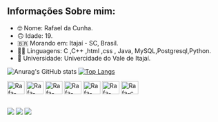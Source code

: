 ## Informações Sobre mim:

- 🤓 Nome: Rafael da Cunha.
- 🙃 Idade: 19.
- 🇧🇷 Morando em: Itajaí - SC, Brasil.
- 👨‍💻 Linguagens: C ,C++ ,html ,css , Java, MySQL,Postgresql,Python.
- 🎒 Universidade: Univercidade do Vale de Itajaí.

![Anurag's GitHub stats](https://github-readme-stats.vercel.app/api?username=rafaelcunhaa&show_icons=true&theme=transparent)
[![Top Langs](https://github-readme-stats.vercel.app/api/top-langs/?username=rafaelcunhaa&show_icons=true&theme=transparent)](https://github.com/anuraghazra/github-readme-stats)

<div>
  <img aling="center" alt="Rafa-python" height="30" width="40" src="https://cdn.jsdelivr.net/gh/devicons/devicon@latest/icons/python/python-original.svg" />
  <img aling="center" alt="Rafa-postgresql" height="30" width="40" src="https://cdn.jsdelivr.net/gh/devicons/devicon@latest/icons/postgresql/postgresql-original.svg" />
  <img aling="center" alt="Rafa-mysql" height="30" width="40" src="https://cdn.jsdelivr.net/gh/devicons/devicon@latest/icons/mysql/mysql-original.svg" />
  <img aling="center" alt="Rafa-java" height="30" width="40" src="https://cdn.jsdelivr.net/gh/devicons/devicon@latest/icons/java/java-original.svg" />
  <img aling="center" alt="Rafa-html5" height="30" width="40" src="https://cdn.jsdelivr.net/gh/devicons/devicon@latest/icons/html5/html5-original.svg" />
  <img aling="center" alt="Rafa-cplusplus" height="30" width="40" src="https://cdn.jsdelivr.net/gh/devicons/devicon@latest/icons/cplusplus/cplusplus-original.svg" />
  <img aling="center" alt="Rafa-c" height="30" width="40" src="https://cdn.jsdelivr.net/gh/devicons/devicon@latest/icons/c/c-original.svg" />
</div>

##

<div>
  <a href="mailto:rafaeldacunha.9615@gmail.com"><img src="https://img.shields.io/badge/Gmail-D14836?style=for-the-badge&logo=gmail&logoColor=white" target="_blank"></a>
  <a href="www.linkedin.com/in/rafael-da-cunha-81828b277"><img src="https://img.shields.io/badge/LinkedIn-0077B5?style=for-the-badge&logo=linkedin&logoColor=white" target="_blank"></a>
  <a href="https://www.instagram.com/rafael._cunha_/"><img src="https://img.shields.io/badge/Instagram-E4405F?style=for-the-badge&logo=instagram&logoColor=white" target="_blank"></a>
</div>
</div>
